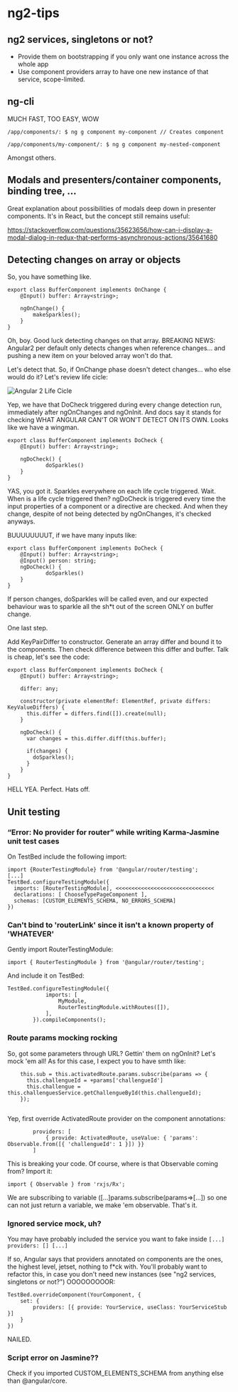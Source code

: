 # ng2-tips

## ng2 services, singletons or not?

- Provide them on bootstrapping if you only want one instance across the whole app
- Use component providers array to have one new instance of that service, scope-limited.

## ng-cli

MUCH FAST, TOO EASY, WOW

```/app/components/: $ ng g component my-component // Creates component ```

```/app/components/my-component/: $ ng g component my-nested-component ```

Amongst others.

## Modals and presenters/container components, binding tree, ...

Great explanation about possibilities of modals deep down in presenter components. It's in React, but the concept still remains useful:

https://stackoverflow.com/questions/35623656/how-can-i-display-a-modal-dialog-in-redux-that-performs-asynchronous-actions/35641680

## Detecting changes on array or objects
So, you have something like.

```
export class BufferComponent implements OnChange {
    @Input() buffer: Array<string>;
    
    ngOnChange() {
        makeSparkles();
    }
}
```

Oh, boy. Good luck detecting changes on that array. BREAKING NEWS: Angular2 per default only detects changes when reference changes... and pushing a new item on your beloved array won't do that.

Let's detect that. So, if OnChange phase doesn't detect changes... who else would do it? Let's review life cicle:

![Angular 2 Life Cicle](https://angular.io/resources/images/devguide/lifecycle-hooks/hooks-in-sequence.png)

Yep, we have that DoCheck triggered during every change detection run, immediately after ngOnChanges and ngOnInit. And docs say it stands for checking WHAT ANGULAR CAN'T OR WON'T DETECT ON ITS OWN. Looks like we have a wingman.

```
export class BufferComponent implements DoCheck {
    @Input() buffer: Array<string>;
    
    ngDoCheck() {
            doSparkles()
    }
}
```

YAS, you got it. Sparkles everywhere on each life cycle triggered. Wait. When is a life cycle triggered then? ngDoCheck is triggered every time the input properties of a component or a directive are checked. And when they change, despite of not being detected by ngOnChanges, it's checked anyways.

BUUUUUUUUT, if we have many inputs like:

```
export class BufferComponent implements DoCheck {
    @Input() buffer: Array<string>;
    @Input() person: string;
    ngDoCheck() {
            doSparkles()
    }
}
```

If person changes, doSparkles will be called even, and our expected behaviour was to sparkle all the sh*t out of the screen ONLY on buffer change.

One last step.

Add KeyPairDiffer to constructor. Generate an array differ and bound it to the components. Then check difference between this differ and buffer. Talk is cheap, let's see the code:

```
export class BufferComponent implements DoCheck {
    @Input() buffer: Array<string>;
    
    differ: any;
    
    constructor(private elementRef: ElementRef, private differs: KeyValueDiffers) {
      this.differ = differs.find([]).create(null);
    }
    
    ngDoCheck() {
      var changes = this.differ.diff(this.buffer);

      if(changes) {
        doSparkles();
      }
    }
}
``` 

HELL YEA. Perfect. Hats off.

## Unit testing
### “Error: No provider for router” while writing Karma-Jasmine unit test cases

On TestBed include the following import:

```
import {RouterTestingModule} from '@angular/router/testing';
[...]
TestBed.configureTestingModule({
  imports: [RouterTestingModule], <<<<<<<<<<<<<<<<<<<<<<<<<<<<<<<
  declarations: [ ChooseTypePageComponent ],
  schemas: [CUSTOM_ELEMENTS_SCHEMA, NO_ERRORS_SCHEMA]
})
```


### Can't bind to 'routerLink' since it isn't a known property of 'WHATEVER'

Gently import RouterTestingModule:

```import { RouterTestingModule } from '@angular/router/testing';``` 

And include it on TestBed:

```
TestBed.configureTestingModule({
            imports: [
                MyModule,
                RouterTestingModule.withRoutes([]),
            ],
        }).compileComponents();

```

### Route params mocking rocking

So, got some parameters through URL? Gettin' them on ngOnInit? Let's mock 'em all! 
As for this case, I expect you to have smth like:
```
    this.sub = this.activatedRoute.params.subscribe(params => {
      this.challengueId = +params['challengueId']
      this.challengue = this.challenguesService.getChallengueById(this.challengueId);     
    });
    
```

Yep, first override ActivatedRoute provider on the component annotations:
```
        providers: [
            { provide: ActivatedRoute, useValue: { 'params': Observable.from([{ 'challengueId': 1 }]) }}
        ]
 ```
 
 This is breaking your code. Of course, where is that Observable coming from? Import it:
 
 ```import { Observable } from 'rxjs/Rx';```
 
 We are subscribing to variable ([...]params.subscribe(params=>[...]) so one can not just return a variable, we make 'em observable. That's it.
 
 
### Ignored service mock, uh?

You may have probably included the service you want to fake inside
```[...] providers: [] [...]```

If so, Angular says that providers annotated on components are the ones, the highest level, jetset, nothing to f*ck with. You'll probably want to refactor this, in case you don't need new instances (see "ng2 services, singletons or not?") OOOOOOOOOR:

```
TestBed.overrideComponent(YourComponent, {
    set: {
        providers: [{ provide: YourService, useClass: YourServiceStub }]
    }
})
```

NAILED.


### Script error on Jasmine??

Check if you imported CUSTOM_ELEMENTS_SCHEMA from anything else than @angular/core.
